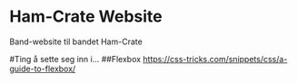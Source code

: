 # Ham-Crate Website
Band-website til bandet Ham-Crate


#Ting å sette seg inn i...
##Flexbox
https://css-tricks.com/snippets/css/a-guide-to-flexbox/

